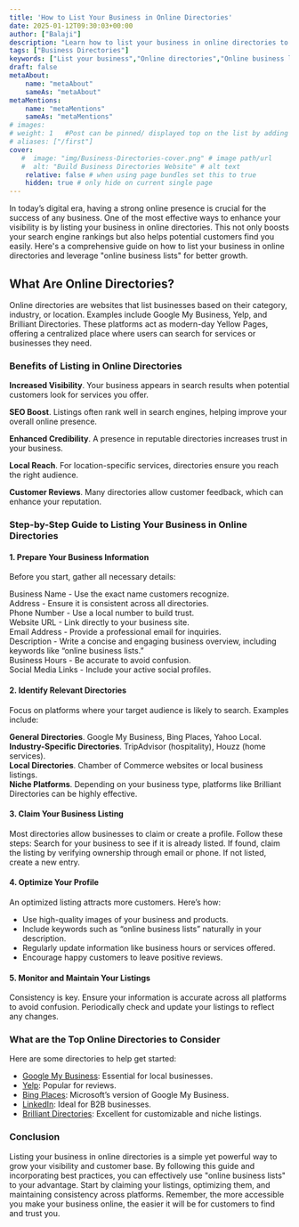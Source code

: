 ```yaml
---
title: 'How to List Your Business in Online Directories'
date: 2025-01-12T09:30:03+00:00
author: ["Balaji"]
description: "Learn how to list your business in online directories to boost visibility, SEO, and credibility. Optimize your online business lists and attract more customers with our step-by-step guide."
tags: ["Business Directories"]
keywords: ["List your business","Online directories","Online business lists","Business directory SEO","Optimize business listing","Boost business visibility","Claim business listing","Directory website tips","Local business directories","Brilliant Directories optimization"]
draft: false
metaAbout:
    name: "metaAbout"
    sameAs: "metaAbout"
metaMentions:
    name: "metaMentions"
    sameAs: "metaMentions"
# images: 
# weight: 1   #Post can be pinned/ displayed top on the list by adding a weight=<num> var to page-variables
# aliases: ["/first"]
cover:
   #  image: "img/Business-Directories-cover.png" # image path/url  
   #  alt: "Build Business Directories Website" # alt text
    relative: false # when using page bundles set this to true
    hidden: true # only hide on current single page
---
```


In today’s digital era, having a strong online presence is crucial for the success of any business. One of the most effective ways to enhance your visibility is by listing your business in online directories. This not only boosts your search engine rankings but also helps potential customers find you easily. Here's a comprehensive guide on how to list your business in online directories and leverage "online business lists" for better growth.

## What Are Online Directories?
Online directories are websites that list businesses based on their category, industry, or location. Examples include Google My Business, Yelp, and Brilliant Directories. These platforms act as modern-day Yellow Pages, offering a centralized place where users can search for services or businesses they need.

### Benefits of Listing in Online Directories
**Increased Visibility**. Your business appears in search results when potential customers look for services you offer.  

**SEO Boost**. Listings often rank well in search engines, helping improve your overall online presence.  

**Enhanced Credibility**. A presence in reputable directories increases trust in your business.  

**Local Reach**. For location-specific services, directories ensure you reach the right audience.

**Customer Reviews**. Many directories allow customer feedback, which can enhance your reputation.

### Step-by-Step Guide to Listing Your Business in Online Directories
#### 1. Prepare Your Business Information
Before you start, gather all necessary details:

Business Name - Use the exact name customers recognize.   
Address - Ensure it is consistent across all directories.     
Phone Number - Use a local number to build trust.  
Website URL - Link directly to your business site.  
Email Address - Provide a professional email for inquiries.  
Description - Write a concise and engaging business overview, including keywords like “online business lists.”  
Business Hours - Be accurate to avoid confusion.  
Social Media Links - Include your active social profiles.

#### 2. Identify Relevant Directories
Focus on platforms where your target audience is likely to search. Examples include:

**General Directories**. Google My Business, Bing Places, Yahoo Local.  
**Industry-Specific Directories**. TripAdvisor (hospitality), Houzz (home services).  
**Local Directories**. Chamber of Commerce websites or local business listings.  
**Niche Platforms**. Depending on your business type, platforms like Brilliant Directories can be highly effective.  
    
#### 3. Claim Your Business Listing
Most directories allow businesses to claim or create a profile. Follow these steps:
Search for your business to see if it is already listed. If found, claim the listing by verifying ownership through email or phone. If not listed, create a new entry.
#### 4. Optimize Your Profile
An optimized listing attracts more customers. Here’s how:

- Use high-quality images of your business and products.
- Include keywords such as “online business lists” naturally in your description.
- Regularly update information like business hours or services offered.
- Encourage happy customers to leave positive reviews.

#### 5. Monitor and Maintain Your Listings
Consistency is key. Ensure your information is accurate across all platforms to avoid confusion. Periodically check and update your listings to reflect any changes.

### What are the Top Online Directories to Consider
Here are some directories to help get started:

- <a href="https://www.google.com/intl/en_in/business/" target="_blank" rel="noopener noreferrer">Google My Business</a>: Essential for local businesses.
- <a href="https://www.yelp.com/" target="_blank" rel="noopener noreferrer">Yelp</a>: Popular for reviews.
- <a href="https://www.bingplaces.com/" target="_blank" rel="noopener noreferrer">Bing Places</a>: Microsoft’s version of Google My Business.
- <a href="https://business.linkedin.com/marketing-solutions/linkedin-pages" target="_blank" rel="noopener noreferrer">LinkedIn</a>: Ideal for B2B businesses.
- <a href="https://www.brilliantdirectories.com/" target="_blank" rel="noopener noreferrer">Brilliant Directories</a>: Excellent for customizable and niche listings.

### Conclusion

Listing your business in online directories is a simple yet powerful way to grow your visibility and customer base. By following this guide and incorporating best practices, you can effectively use "online business lists" to your advantage. Start by claiming your listings, optimizing them, and maintaining consistency across platforms. Remember, the more accessible you make your business online, the easier it will be for customers to find and trust you.